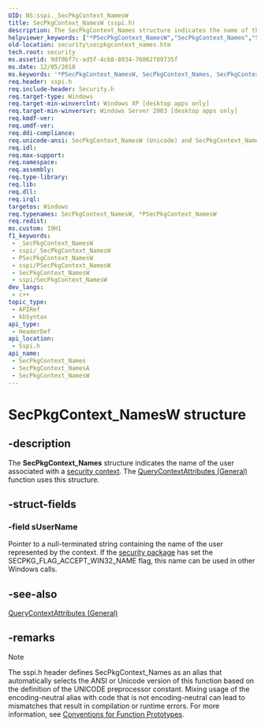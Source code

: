 ```yaml
---
UID: NS:sspi._SecPkgContext_NamesW
title: SecPkgContext_NamesW (sspi.h)
description: The SecPkgContext_Names structure indicates the name of the user associated with a security context. The QueryContextAttributes (General) function uses this structure. (Unicode)
helpviewer_keywords: ["*PSecPkgContext_NamesW","SecPkgContext_Names","SecPkgContext_Names structure [Security]","SecPkgContext_NamesA","SecPkgContext_NamesW","_ssp_secpkgcontext_names","pSecPkgContext_Names","pSecPkgContext_Names structure pointer [Security]","security.secpkgcontext_names","sspi/SecPkgContext_Names","sspi/SecPkgContext_NamesA","sspi/SecPkgContext_NamesW","sspi/pSecPkgContext_Names"]
old-location: security\secpkgcontext_names.htm
tech.root: security
ms.assetid: 9df0bf7c-ad5f-4cb8-8934-76062789735f
ms.date: 12/05/2018
ms.keywords: '*PSecPkgContext_NamesW, SecPkgContext_Names, SecPkgContext_Names structure [Security], SecPkgContext_NamesA, SecPkgContext_NamesW, _ssp_secpkgcontext_names, pSecPkgContext_Names, pSecPkgContext_Names structure pointer [Security], security.secpkgcontext_names, sspi/SecPkgContext_Names, sspi/SecPkgContext_NamesA, sspi/SecPkgContext_NamesW, sspi/pSecPkgContext_Names'
req.header: sspi.h
req.include-header: Security.h
req.target-type: Windows
req.target-min-winverclnt: Windows XP [desktop apps only]
req.target-min-winversvr: Windows Server 2003 [desktop apps only]
req.kmdf-ver: 
req.umdf-ver: 
req.ddi-compliance: 
req.unicode-ansi: SecPkgContext_NamesW (Unicode) and SecPkgContext_NamesA (ANSI)
req.idl: 
req.max-support: 
req.namespace: 
req.assembly: 
req.type-library: 
req.lib: 
req.dll: 
req.irql: 
targetos: Windows
req.typenames: SecPkgContext_NamesW, *PSecPkgContext_NamesW
req.redist: 
ms.custom: 19H1
f1_keywords:
 - _SecPkgContext_NamesW
 - sspi/_SecPkgContext_NamesW
 - PSecPkgContext_NamesW
 - sspi/PSecPkgContext_NamesW
 - SecPkgContext_NamesW
 - sspi/SecPkgContext_NamesW
dev_langs:
 - c++
topic_type:
 - APIRef
 - kbSyntax
api_type:
 - HeaderDef
api_location:
 - Sspi.h
api_name:
 - SecPkgContext_Names
 - SecPkgContext_NamesA
 - SecPkgContext_NamesW
---
```


# SecPkgContext_NamesW structure


## -description

The <b>SecPkgContext_Names</b> structure indicates the name of the user associated with a <a href="/windows/desktop/SecGloss/s-gly">security context</a>. The 
<a href="/windows/desktop/api/sspi/nf-sspi-querycontextattributesa">QueryContextAttributes (General)</a> function uses this structure.

## -struct-fields

### -field sUserName

Pointer to a null-terminated string containing the name of the user represented by the context. If the <a href="/windows/desktop/SecGloss/s-gly">security package</a> has set the SECPKG_FLAG_ACCEPT_WIN32_NAME flag, this name can be used in other Windows calls.

## -see-also

<a href="/windows/desktop/api/sspi/nf-sspi-querycontextattributesa">QueryContextAttributes (General)</a>

## -remarks

> [!NOTE]
> The sspi.h header defines SecPkgContext_Names as an alias that automatically selects the ANSI or Unicode version of this function based on the definition of the UNICODE preprocessor constant. Mixing usage of the encoding-neutral alias with code that is not encoding-neutral can lead to mismatches that result in compilation or runtime errors. For more information, see [Conventions for Function Prototypes](/windows/win32/intl/conventions-for-function-prototypes).
